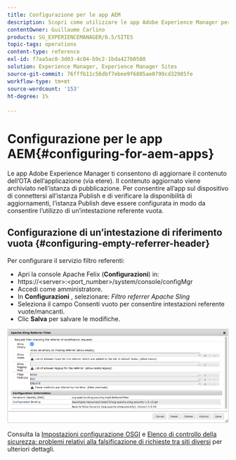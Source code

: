 ```yaml
---
title: Configurazione per le app AEM
description: Scopri come utilizzare le app Adobe Experience Manager per aggiornare il contenuto dell’OTA dell’applicazione (over the air).
contentOwner: Guillaume Carlino
products: SG_EXPERIENCEMANAGER/6.5/SITES
topic-tags: operations
content-type: reference
exl-id: f7aa5ac0-3d03-4c04-b9c2-1bda427b0588
solution: Experience Manager, Experience Manager Sites
source-git-commit: 76fffb11c56dbf7ebee9f6805ae0799cd32985fe
workflow-type: tm+mt
source-wordcount: '153'
ht-degree: 1%

---
```


# Configurazione per le app AEM{#configuring-for-aem-apps}

Le app Adobe Experience Manager ti consentono di aggiornare il contenuto dell’OTA dell’applicazione (via etere). Il contenuto aggiornato viene archiviato nell’istanza di pubblicazione. Per consentire all’app sul dispositivo di connettersi all’istanza Publish e di verificare la disponibilità di aggiornamenti, l’istanza Publish deve essere configurata in modo da consentire l’utilizzo di un’intestazione referente vuota.

## Configurazione di un’intestazione di riferimento vuota {#configuring-empty-referrer-header}

Per configurare il servizio filtro referenti:

* Apri la console Apache Felix (**Configurazioni**) in:
* https://&lt;server>:&lt;port_number>/system/console/configMgr
* Accedi come amministratore.
* In **Configurazioni** , selezionare: *Filtro referrer Apache Sling*
* Seleziona il campo Consenti vuoto per consentire intestazioni referente vuote/mancanti.
* Clic **Salva** per salvare le modifiche.

![chlimage_1-58](assets/chlimage_1-58a.png)

Consulta la [Impostazioni configurazione OSGI](/help/sites-deploying/osgi-configuration-settings.md) e [Elenco di controllo della sicurezza: problemi relativi alla falsificazione di richieste tra siti diversi](/help/sites-administering/security-checklist.md#protect-against-cross-site-request-forgery) per ulteriori dettagli.
